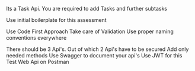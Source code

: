 Its a Task Api. You are required to add Tasks and further subtasks

Use initial boilerplate for this assessment

Use Code First Approach
Take care of Validation
Use proper naming conventions everywhere

There should be 3 Api's. Out of which 2 Api's have to be secured
Add only needed methods
Use Swagger to document your api's
Use JWT for this
Test Web Api on Postman
